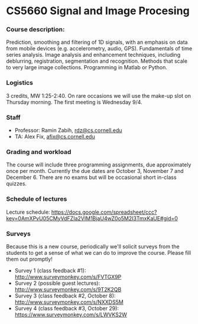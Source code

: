 CS5660 Signal and Image Procesing
===========================


### Course description: 
Prediction, smoothing and filtering of 1D signals, with an emphasis on data from mobile devices (e.g. accelerometry, audio, GPS). Fundamentals of time series analysis. Image analysis and enhancement techniques, including deblurring, registration, segmentation and recognition. Methods that scale to very large image collections. Programming in Matlab or Python. 

### Logistics
3 credits, MW 1:25-2:40. On rare occasions we will use the make-up slot on Thursday morning. The first meeting is Wednesday 9/4.

### Staff
* Professor: Ramin Zabih, rdz@cs.cornell.edu
* TA: Alex Fix, afix@cs.cornell.edu

### Grading and workload
The course will include three programming assignments, due approximately once per month. Currently the due dates are October 3, November 7 and December 6. There are no exams but will be occasional short in-class quizzes.


### Schedule of lectures
Lecture schedule: https://docs.google.com/spreadsheet/ccc?key=0AmXPvU05CMyVdFZIa2VIM1BjaU4wZ0o5M2I3TmxKaUE#gid=0

### Surveys
Because this is a new course, periodically we'll solicit surveys from the students to get a sense of what we can do to improve the course. Please fill them out promptly!

- Survey 1 (class feedback #1): http://www.surveymonkey.com/s/FVTGX9P
- Survey 2 (possible guest lectures): http://www.surveymonkey.com/s/9T2K2QB
- Survey 3 (class feedback #2, October 8): http://www.surveymonkey.com/s/NXXDS5M
- Survey 4 (class feedback #3, October 29): https://www.surveymonkey.com/s/LWVKS2W
